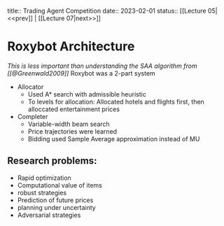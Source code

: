 title:: Trading Agent Competition
date:: 2023-02-01
status:: 
[[Lecture 05|<<prev]] | [[Lecture 07|next>>]]

# Roxybot Architecture 
*This is less important than understanding the SAA algorithm from [[@Greenwald2009]]*
Roxybot was a 2-part system
- Allocator
	- Used A* search with admissible heuristic
	- To levels for allocation: Allocated hotels and flights first, then alloccated entertainment prices
- Completer
	- Variable-width beam search
	- Price trajectories were learned 
	- Bidding used Sample Average approximation instead of MU

## Research problems:
- Rapid optimization
- Computational value of items
- robust strategies
- Prediction of future prices
- planning under uncertainty
- Adversarial strategies

